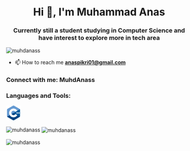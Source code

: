 

<h1 align="center">Hi 👋, I'm Muhammad Anas</h1>
<h3 align="center">Currently still a student studying in Computer Science and have interest to explore more in tech area</h3>

<p align="left"> <img src="https://komarev.com/ghpvc/?username=muhdanass&label=Profile%20views&color=0e75b6&style=flat" alt="muhdanass" /> </p>

- 📫 How to reach me **anaspikri01@gmail.com**

<h3 align="left">Connect with me: MuhdAnass</h3>
<p align="left">
</p>

<h3 align="left">Languages and Tools:</h3>
<p align="left"> <a href="https://www.w3schools.com/cpp/" target="_blank" rel="noreferrer"> <img src="https://raw.githubusercontent.com/devicons/devicon/master/icons/cplusplus/cplusplus-original.svg" alt="cplusplus" width="40" height="40"/> </a> </p>

<p><img align="left" src="https://github-readme-stats.vercel.app/api/top-langs?username=muhdanass&show_icons=true&locale=en&layout=compact" alt="muhdanass" /></p>

<p>&nbsp;<img align="center" src="https://github-readme-stats.vercel.app/api?username=muhdanass&show_icons=true&locale=en" alt="muhdanass" /></p>

<p><img align="center" src="https://github-readme-streak-stats.herokuapp.com/?user=muhdanass&" alt="muhdanass" /></p>


